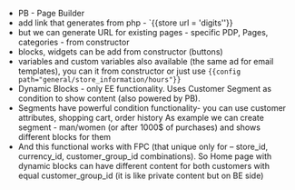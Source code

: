 - PB - Page Builder
- add link that generates from php - `{{store url = 'digits''}}
- but we can generate URL for existing pages - specific PDP, Pages, categories - from constructor
- blocks, widgets can be add from constructor (buttons)
- variables and custom variables also available (the same ad for email templates), you can it from constructor or just use `{{config path="general/store_information/hours"}}`
- Dynamic Blocks - only EE functionality. Uses Customer Segment as condition to show content (also powered by PB). 
- Segments have powerful condition functionality- you can use customer attributes, shopping cart, order history
As example we can create segment - man/women (or after 1000$ of purchases) and shows different blocks for them
- And this functional works with FPC (that unique only for – store_id, currency_id, customer_group_id combinations). 
So Home page with dynamic blocks can have different content for both customers with equal customer_group_id (it is like private content but on BE side)  